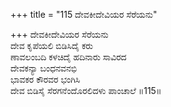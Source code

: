 +++
title = "115 ದೇವಕೀದೇವಿಯರ ಸೆರೆಯನು"

+++
ದೇವಕೀದೇವಿಯರ ಸೆರೆಯನು   
ದೇವ ಕೃಪೆಯಲಿ ಬಿಡಿಸಿದೈ ಕರು  
ಣಾವಲಂಬದಿ ಕಳಚಿದೈ ಹದಿನಾರು ಸಾವಿರದ  
ದೇವಕನ್ಯಾ ಬಂಧನವನಭಿ  
ಭಾವಕರ ಕೌರವರ ಭಂಗಿಸಿ  
ದೇವ ಬಿಡಿಸೈ ಸೆರಗನೆಂದೊರಲಿದಳು ಪಾಂಚಾಲೆ     ॥115॥